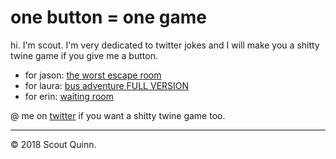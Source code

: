 # one button = one game

hi. I'm scout. I'm very dedicated to twitter jokes and I will make you a shitty twine game if you give me a button.

* for jason: [the worst escape room](worst-escape-room.html)
* for laura: [bus adventure FULL VERSION](bus-adventure.html)
* for erin: [waiting room](waiting-room.html)

@ me on [twitter](https://twitter.com/calculush) if you want a shitty twine game too.

---

© 2018 Scout Quinn.
